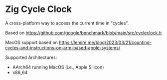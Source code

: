# Zig Cycle Clock

A cross-platform way to access the current time in "cycles".

Based on https://github.com/google/benchmark/blob/main/src/cycleclock.h

MacOS support based on https://lemire.me/blog/2023/03/21/counting-cycles-and-instructions-on-arm-based-apple-systems/

Supported Architectures:
* AArch64 running MacOS (i.e., Apple Silicon)
* x86_64

